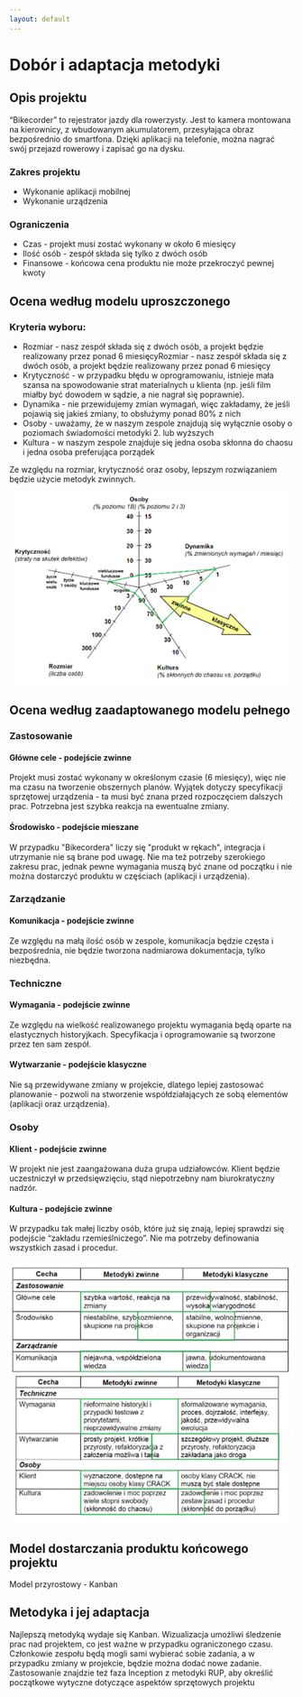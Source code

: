 ```yaml
---
layout: default
---
```

<h1>Dobór i adaptacja metodyki</h1>

<h2>Opis projektu</h2>
<p>“Bikecorder” to rejestrator jazdy dla rowerzysty. Jest to kamera montowana na kierownicy, z wbudowanym akumulatorem, przesyłająca obraz bezpośrednio do smartfona. Dzięki aplikacji na telefonie, można nagrać swój przejazd rowerowy i zapisać go na dysku.</p>

<h3>Zakres projektu</h3>
<ul>
  <li>Wykonanie aplikacji mobilnej</li>
  <li>Wykonanie urządzenia</li>
</ul>

<h3>Ograniczenia</h3>
<ul>
  <li>Czas - projekt musi zostać wykonany w około 6 miesięcy</li>
  <li>Ilość osób - zespół składa się tylko z dwóch osób</li>
  <li>Finansowe - końcowa cena produktu nie może przekroczyć pewnej kwoty</li>
</ul>

<h2>Ocena według modelu uproszczonego</h2>

<h3>Kryteria wyboru:</h3>
<ul>
  <li>Rozmiar - nasz zespół składa się z dwóch osób, a projekt będzie realizowany przez ponad 6 miesięcyRozmiar - nasz zespół składa się z dwóch osób, a projekt będzie realizowany przez ponad 6 miesięcy</li>
  <li>Krytyczność - w przypadku błędu w oprogramowaniu, istnieje mała szansa na spowodowanie strat materialnych u klienta (np. jeśli film miałby być dowodem w sądzie, a nie nagrał się poprawnie).</li>
  <li>Dynamika - nie przewidujemy zmian wymagań, więc zakładamy, że jeśli pojawią się jakieś zmiany, to obsłużymy ponad 80% z nich</li>
  <li>Osoby - uważamy, że w naszym zespole znajdują się wyłącznie osoby o poziomach świadomości metodyki 2. lub wyższych</li>
  <li>Kultura - w naszym zespole znajduje się jedna osoba skłonna do chaosu i jedna osoba preferująca porządek</li>
</ul>

<p>Ze względu na rozmiar, krytyczność oraz osoby, lepszym rozwiązaniem będzie użycie metodyk zwinnych.</p>

<img src="pics/metodyka1.PNG" />

<h2>Ocena według zaadaptowanego modelu pełnego</h2>

<h3>Zastosowanie</h3>

<h4>Główne cele - podejście zwinne</h4>
<p>Projekt musi zostać wykonany w określonym czasie (6 miesięcy), więc nie ma czasu na tworzenie obszernych planów. Wyjątek dotyczy specyfikacji sprzętowej urządzenia - ta musi być znana przed rozpoczęciem dalszych prac. Potrzebna jest szybka reakcja na ewentualne zmiany.</p>

<h4>Środowisko - podejście mieszane</h4>
<p>W przypadku "Bikecordera" liczy się "produkt w rękach", integracja i utrzymanie nie są brane pod uwagę. Nie ma też potrzeby szerokiego zakresu prac, jednak pewne wymagania muszą być znane od początku i nie można dostarczyć produktu w częściach (aplikacji i urządzenia).</p>

<h3>Zarządzanie</h3>

<h4>Komunikacja - podejście zwinne</h4>
<p>Ze względu na małą ilość osób w zespole, komunikacja będzie częsta i bezpośrednia, nie będzie tworzona nadmiarowa dokumentacja, tylko niezbędna.</p>

<h3>Techniczne</h3>

<h4>Wymagania - podejście zwinne</h4>
<p>Ze względu na wielkość realizowanego projektu wymagania będą oparte na elastycznych historyjkach. Specyfikacja i oprogramowanie są tworzone przez ten sam zespół.</p>

<h4>Wytwarzanie - podejście klasyczne</h4>
<p>Nie są przewidywane zmiany w projekcie, dlatego lepiej zastosować planowanie - pozwoli na stworzenie współdziałających ze sobą elementów (aplikacji oraz urządzenia).</p>

<h3>Osoby</h3>

<h4>Klient - podejście zwinne</h4>
<p>W projekt nie jest zaangażowana duża grupa udziałowców. Klient będzie uczestniczył w przedsięwzięciu, stąd niepotrzebny nam biurokratyczny nadzór.</p>

<h4>Kultura - podejście zwinne</h4>
<p>W przypadku tak małej liczby osób, które już się znają, lepiej sprawdzi się podejście “zakładu rzemieślniczego”. Nie ma potrzeby definowania wszystkich zasad i procedur.</p>

<img src="pics/metodyka2.PNG" />

<h2>Model dostarczania produktu końcowego projektu</h2>
<p>Model przyrostowy - Kanban</p>

<h2>Metodyka i jej adaptacja</h2>
<p>Najlepszą metodyką wydaje się Kanban. Wizualizacja umożliwi śledzenie prac nad projektem, co jest ważne w przypadku ograniczonego czasu. Członkowie zespołu będą mogli sami wybierać sobie zadania, a w przypadku zmiany w projekcie, będzie można dodać nowe zadanie. Zastosowanie znajdzie też faza Inception z metodyki RUP, aby określić początkowe wytyczne dotyczące aspektów sprzętowych projektu</p>